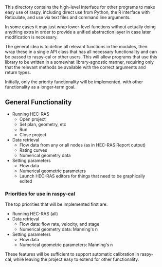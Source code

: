 This directory contains the high-level interface for other programs to
make easy use of raspy, including direct use from Python, the R interface
with Reticulate, and use via text files and command line arguments.

In some cases it may just wrap lower-level functions without actually
doing anything extra in order to provide a unified abstraction layer
in case later modification is necessary.

The general idea is to define all relevant functions in the modules,
then wrap these in a single API class that has all necessary functionality
and can be passed to raspy-cal or other users.  This will allow programs
that use this library to be written in a somewhat library-agnostic manner,
requiring only that the relevant methods be available with the correct
arguments and return types.

Initially, only the priority functionality will be implemented, with
other functionality as a longer-term goal.

## General Functionality

* Running HEC-RAS
	* Open project
	* Set plan, geometry, etc
	* Run
	* Close project
* Data retrieval
	* Flow data from any or all nodes (as in HEC-RAS Report output)
	* Rating curves
	* Numerical geometry data
* Setting parameters
	* Flow data
	* Numerical geometric parameters
	* Launch HEC-RAS editors for things that need to be graphically edited

### Priorities for use in raspy-cal

The top priorities that will be implemented first are:

* Running HEC-RAS (all)
* Data retrieval
	* Flow data: flow rate, velocity, and stage
	* Numerical geometry data: Manning's n
* Setting parameters
	* Flow data
	* Numerical geometric parameters: Manning's n
	
These features will be sufficient to support automatic calibration in raspy-cal,
while leaving the project easy to extend for other functionality.